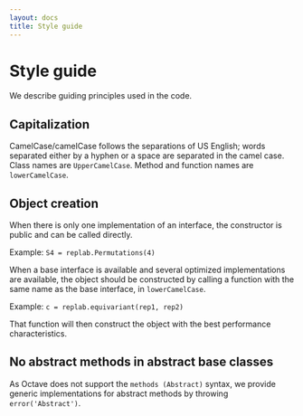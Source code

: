 ```yaml
---
layout: docs
title: Style guide
---
```


# Style guide

We describe guiding principles used in the code.

## Capitalization

CamelCase/camelCase follows the separations of US English; words separated either by a hyphen or a space are separated in the camel case.
Class names are `UpperCamelCase`.
Method and function names are `lowerCamelCase`.

## Object creation

When there is only one implementation of an interface, the constructor is public and can be called directly.

Example: `S4 = replab.Permutations(4)`

When a base interface is available and several optimized implementations are available, the object should be constructed by calling a function with the same name as the base interface, in `lowerCamelCase`.

Example: `c = replab.equivariant(rep1, rep2)`

That function will then construct the object with the best performance characteristics.

## No abstract methods in abstract base classes

As Octave does not support the `methods (Abstract)` syntax, we provide generic implementations for abstract methods by throwing `error('Abstract')`.
